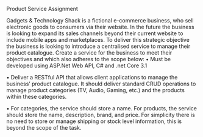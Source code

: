 Product Service Assignment

Gadgets & Technology Shack is a fictional e-commerce business, who sell electronic goods to consumers via their website. In the future the business is looking to expand its sales channels beyond their current website to include mobile apps and marketplaces. To deliver this strategic objective the business is looking to introduce a centralised service to manage their product catalogue. Create a service for the business to meet their objectives and which also adheres to the scope below:
•	Must be developed using ASP.Net Web API, C# and .net Core 3.1

•	Deliver a RESTful API that allows client applications to manage the business’ product catalogue. It should deliver standard CRUD operations to manage product categories (TV, Audio, Gaming, etc.) and the products within these categories.

•	For categories, the service should store a name. For products, the service should store the name, description, brand, and price. For simplicity there is no need to store or manage shipping or stock level information, this is beyond the scope of the task.

